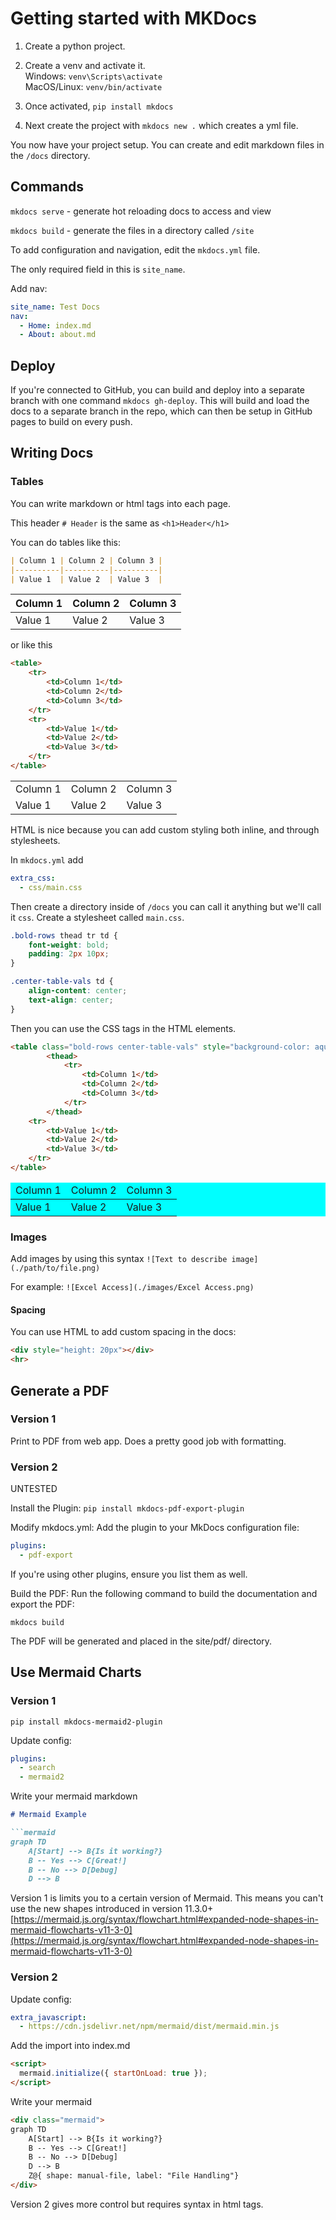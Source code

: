 # Getting started with MKDocs

1. Create a python project.
2. Create a venv and activate it. \
    Windows: ``venv\Scripts\activate`` \
    MacOS/Linux: ``venv/bin/activate``

3. Once activated, ``pip install mkdocs``
4. Next create the project with ``mkdocs new .`` which creates a yml file.

You now have your project setup. You can create and edit markdown files 
in the ``/docs`` directory.

## Commands

``mkdocs serve`` - generate hot reloading docs to access and view

``mkdocs build`` - generate the files in a directory called ``/site``

To add configuration and navigation, edit the ``mkdocs.yml`` file. 

The only required field in this is ``site_name``.

Add nav:

```yaml
site_name: Test Docs
nav:
  - Home: index.md
  - About: about.md
```

## Deploy

If you're connected to GitHub, you can build and deploy into a separate branch
with one command ``mkdocs gh-deploy``. This will build and load the docs to a separate branch
in the repo, which can then be setup in GitHub pages to build on every push.

## Writing Docs

### Tables

You can write markdown or html tags into each page.

This header ``# Header`` is the same as ``<h1>Header</h1>``

You can do tables like this:

```markdown
| Column 1 | Column 2 | Column 3 |
|----------|----------|----------|
| Value 1  | Value 2  | Value 3  |
```

| Column 1 | Column 2 | Column 3 |
|----------|----------|----------|
| Value 1  | Value 2  | Value 3  |


or like this

```html
<table>
    <tr>
        <td>Column 1</td>
        <td>Column 2</td>
        <td>Column 3</td>
    </tr>
    <tr>
        <td>Value 1</td>
        <td>Value 2</td>
        <td>Value 3</td>
    </tr>
</table>
```

<table>
    <tr>
        <td>Column 1</td>
        <td>Column 2</td>
        <td>Column 3</td>
    </tr>
    <tr>
        <td>Value 1</td>
        <td>Value 2</td>
        <td>Value 3</td>
    </tr>
</table>

HTML is nice because you can add custom styling both inline, and through stylesheets.

In ``mkdocs.yml`` add

```yaml
extra_css:
  - css/main.css
```

Then create a directory inside of ``/docs`` you can call it anything but we'll call it ``css``. Create a stylesheet called ``main.css``.

```css
.bold-rows thead tr td {
    font-weight: bold;
    padding: 2px 10px;
}

.center-table-vals td {
    align-content: center;
    text-align: center;
}
```

Then you can use the CSS tags in the HTML elements.

```html
<table class="bold-rows center-table-vals" style="background-color: aqua">
        <thead>
            <tr>
                <td>Column 1</td>
                <td>Column 2</td>
                <td>Column 3</td>
            </tr>
        </thead>
    <tr>
        <td>Value 1</td>
        <td>Value 2</td>
        <td>Value 3</td>
    </tr>
</table>
```

<table class="bold-rows center-table-vals" style="background-color: aqua">
        <thead>
            <tr>
                <td>Column 1</td>
                <td>Column 2</td>
                <td>Column 3</td>
            </tr>
        </thead>
    <tr>
        <td>Value 1</td>
        <td>Value 2</td>
        <td>Value 3</td>
    </tr>
</table>


### Images

Add images by using this syntax ``![Text to describe image](./path/to/file.png)``

For example: ``![Excel Access](./images/Excel Access.png)``

#### Spacing

You can use HTML to add custom spacing in the docs:

```html
<div style="height: 20px"></div>
<hr>
```

## Generate a PDF

### Version 1

Print to PDF from web app. Does a pretty good job with formatting.

### Version 2

UNTESTED

Install the Plugin: ``pip install mkdocs-pdf-export-plugin``

Modify mkdocs.yml: Add the plugin to your MkDocs configuration file:

```yaml
plugins:
  - pdf-export
```

If you're using other plugins, ensure you list them as well.

Build the PDF: Run the following command to build the documentation and export the PDF:

``mkdocs build``

The PDF will be generated and placed in the site/pdf/ directory.

## Use Mermaid Charts

### Version 1

``pip install mkdocs-mermaid2-plugin``

Update config:

```yaml
plugins:
  - search
  - mermaid2
```

Write your mermaid markdown

```markdown
# Mermaid Example

```mermaid
graph TD
    A[Start] --> B{Is it working?}
    B -- Yes --> C[Great!]
    B -- No --> D[Debug]
    D --> B
```

Version 1 is limits you to a certain version of Mermaid. This means you can't use the 
new shapes introduced in version 11.3.0+
[https://mermaid.js.org/syntax/flowchart.html#expanded-node-shapes-in-mermaid-flowcharts-v11-3-0](https://mermaid.js.org/syntax/flowchart.html#expanded-node-shapes-in-mermaid-flowcharts-v11-3-0)

### Version 2

Update config:

```yaml
extra_javascript:
  - https://cdn.jsdelivr.net/npm/mermaid/dist/mermaid.min.js
```

Add the import into index.md

```markdown
<script>
  mermaid.initialize({ startOnLoad: true });
</script>
```

Write your mermaid

```html
<div class="mermaid">
graph TD
    A[Start] --> B{Is it working?}
    B -- Yes --> C[Great!]
    B -- No --> D[Debug]
    D --> B
    Z@{ shape: manual-file, label: "File Handling"}
</div>
```

Version 2 gives more control but requires syntax in html tags.

